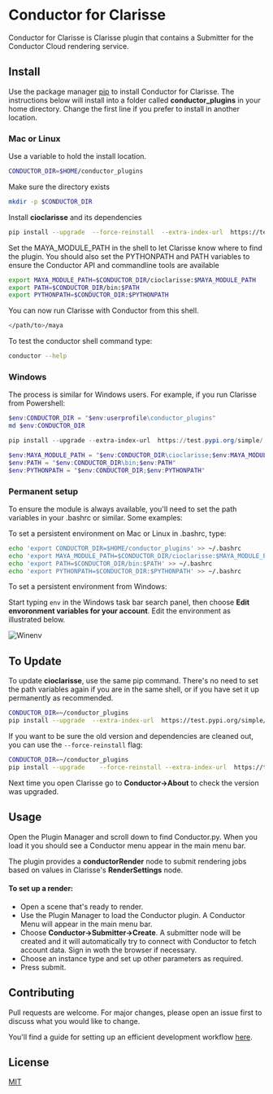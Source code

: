# Conductor for Clarisse
Conductor for Clarisse is Clarisse plugin that contains a Submitter for the Conductor Cloud rendering service.

## Install

Use the package manager [pip](https://pip.pypa.io/en/stable/) to install Conductor for Clarisse. The instructions below will install into a folder called **conductor_plugins** in your home directory. Change the first line if you prefer to install in another location.

### Mac or Linux
Use a variable to hold the install location.

```bash
CONDUCTOR_DIR=$HOME/conductor_plugins
```
Make sure the directory exists

```bash
mkdir -p $CONDUCTOR_DIR
```

Install **cioclarisse** and its dependencies

```bash
pip install --upgrade  --force-reinstall  --extra-index-url  https://test.pypi.org/simple/  cioclarisse --target=$CONDUCTOR_DIR
```
Set the MAYA_MODULE_PATH in the shell to let Clarisse know where to find the plugin. You should also set the PYTHONPATH and PATH variables to ensure the Conductor API and commandline tools are available
```bash
export MAYA_MODULE_PATH=$CONDUCTOR_DIR/cioclarisse:$MAYA_MODULE_PATH
export PATH=$CONDUCTOR_DIR/bin:$PATH
export PYTHONPATH=$CONDUCTOR_DIR:$PYTHONPATH
```
You can now run Clarisse with Conductor from this shell. 

```bash
</path/to>/maya
```

To test the conductor shell command type:
```bash
conductor --help
```


### Windows

The process is similar for Windows users. For example, if you run Clarisse from Powershell:

```powershell
$env:CONDUCTOR_DIR = "$env:userprofile\conductor_plugins"
md $env:CONDUCTOR_DIR

pip install --upgrade --extra-index-url  https://test.pypi.org/simple/  cioclarisse --target=$env:CONDUCTOR_DIR

$env:MAYA_MODULE_PATH = "$env:CONDUCTOR_DIR\cioclarisse;$env:MAYA_MODULE_PATH"
$env:PATH = "$env:CONDUCTOR_DIR\bin;$env:PATH"
$env:PYTHONPATH = "$env:CONDUCTOR_DIR;$env:PYTHONPATH"
```
 

### Permanent setup
To ensure the module is always available, you'll need to set the path variables in your .bashrc or similar. Some examples:

To set a persistent environment on Mac or Linux in .bashrc, type:
```bash
echo 'export CONDUCTOR_DIR=$HOME/conductor_plugins' >> ~/.bashrc
echo 'export MAYA_MODULE_PATH=$CONDUCTOR_DIR/cioclarisse:$MAYA_MODULE_PATH' >> ~/.bashrc
echo 'export PATH=$CONDUCTOR_DIR/bin:$PATH' >> ~/.bashrc
echo 'export PYTHONPATH=$CONDUCTOR_DIR:$PYTHONPATH' >> ~/.bashrc
```

To set a persistent environment from Windows:

Start typing `env` in the Windows task bar search panel, then choose **Edit envoronment variables for your account**.
Edit the environment as illustrated below.

![Winenv](images/winenv.png)



## To Update

To update **cioclarisse**, use the same pip command. There's no need to set the path variables again if you are in the same shell, or if you have set it up permanently as recommended.


```bash
CONDUCTOR_DIR=~/conductor_plugins
pip install --upgrade  --extra-index-url  https://test.pypi.org/simple/  cioclarisse --target=$CONDUCTOR_DIR
```

If you want to be sure the old version and dependencies are cleaned out, you can use the `--force-reinstall` flag: 

```bash
CONDUCTOR_DIR=~/conductor_plugins
pip install --upgrade    --force-reinstall --extra-index-url  https://test.pypi.org/simple/  cioclarisse --target=$CONDUCTOR_DIR
```

Next time you open Clarisse go to **Conductor->About** to check the version was upgraded.  

## Usage

Open the Plugin Manager and scroll down to find Conductor.py. When you load it you should see a Conductor menu appear in the main menu bar.

The plugin provides a **conductorRender** node to submit rendering jobs based on values in Clarisse's **RenderSettings** node.

#### To set up a render:
* Open a scene that's ready to render.
* Use the Plugin Manager to load the Conductor plugin. A Conductor Menu will appear in the main menu bar.
* Choose **Conductor->Submitter->Create**. A submitter node will be created and it will automatically try to connect with Conductor to fetch account data. Sign in woth the browser if necessary.
* Choose an instance type and set up other parameters as required.
* Press submit.

## Contributing
Pull requests are welcome. For major changes, please open an issue first to discuss what you would like to change.

You'll find a guide for setting up an efficient development workflow [here]().


## License
[MIT](https://choosealicense.com/licenses/mit)